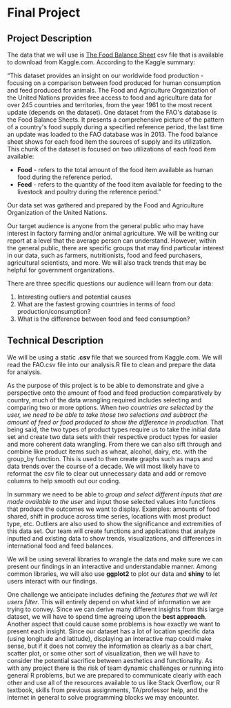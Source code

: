 # Final Project

## Project Description
The data that we will use is [The Food Balance Sheet](https://www.kaggle.com/dorbicycle/world-foodfeed-production) csv file that is available to download from Kaggle.com. According to the Kaggle summary:

“This dataset provides an insight on our worldwide food production - focusing on a comparison between food produced for human consumption and feed produced for animals. The Food and Agriculture Organization of the United Nations provides free access to food and agriculture data for over 245 countries and territories, from the year 1961 to the most recent update (depends on the dataset). One dataset from the FAO's database is the Food Balance Sheets. It presents a comprehensive picture of the pattern of a country's food supply during a specified reference period, the last time an update was loaded to the FAO database was in 2013. The food balance sheet shows for each food item the sources of supply and its utilization. This chunk of the dataset is focused on two utilizations of each food item available:

  * **Food** - refers to the total amount of the food item available as human food during the reference period.
  * **Feed** - refers to the quantity of the food item available for feeding to the livestock and poultry during the reference period.”

Our data set was gathered and prepared by the Food and Agriculture Organization of the United Nations.

Our target audience is anyone from the general public who may have interest in factory farming and/or animal agriculture. We will be writing our report at a level that the average person can understand. However, within the general public, there are specific groups that may find particular interest in our data, such as farmers, nutritionists, food and feed purchasers, agricultural scientists, and more. We will also track trends that may be helpful for government organizations.

There are three specific questions our audience will learn from our data:
1. Interesting outliers and potential causes
2. What are the fastest growing countries in terms of food production/consumption?
3. What is the difference between food and feed consumption?


## Technical Description

We will be using a static **.csv** file that we sourced from Kaggle.com. We will read the FAO.csv file into our analysis.R file to clean and prepare the data for analysis.

As the purpose of this project is to be able to demonstrate and give a perspective onto the amount of food and feed production comparatively by country, much of the data wrangling required includes selecting and comparing two or more options. When *two countries are selected by the user, we need to be able to take those two selections and subtract the amount of feed or food produced to show the difference in production*. That being said, the two types of product types require us to take the initial data set and create two data sets with their respective product types for easier and more coherent data wrangling.  From there we can also sift through and combine like product items such as wheat, alcohol, dairy, etc. with the group_by function. This is used to then create graphs such as maps and data trends over the course of a decade. We will most likely have to reformat the csv file to clear out unnecessary data and add or remove columns to help smooth out our coding.

In summary we need to be able to *group and select different inputs that are made available to the user* and input those selected values into functions that produce the outcomes we want to display. Examples: amounts of food shared, shift in produce across time series, locations with most product type, etc. Outliers are also used to show the significance and extremities of this data set. Our team will create functions and applications that analyze inputted and existing data to show trends, visualizations, and differences in international food and feed balances.  

We will be using several libraries to wrangle the data and make sure we can present our findings in an interactive and understandable manner. Among common libraries, we will also use **ggplot2** to plot our data and **shiny** to let users interact with our findings.  

One challenge we anticipate includes defining the *features that we will let users filter*. This will entirely depend on what kind of information we are trying to convey. Since we can derive many different insights from this large dataset, we will have to spend time agreeing upon the **best approach**. Another aspect that could cause some problems is how exactly we want to present each insight. Since our dataset has a lot of location specific data (using longitude and latitude), displaying an interactive map could make sense, but if it does not convey the information as clearly as a bar chart, scatter plot, or some other sort of visualization, then we will have to consider the potential sacrifice between aesthetics and functionality. As with any project there is the risk of team dynamic challenges or running into general R problems, but we are prepared to communicate clearly with each other and use all of the resources available to us like Stack Overflow, our R textbook, skills from previous assignments, TA/professor help, and the internet in general to solve programming blocks we may encounter.   

